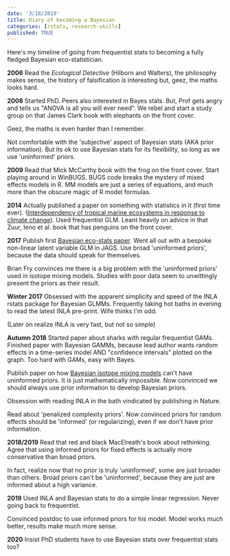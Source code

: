 ```yaml
---
date: '3/18/2019'
title: Diary of becoming a Bayesian
categories: [rstats, research-skills]
published: TRUE
---
```


Here's my timeline of going from frequentist stats to becoming a fully fledged Bayesian eco-statistician.

**2006** Read the *Ecological Detective* (Hilborn and Walters), the philosophy makes sense, the history of falsification is interesting but, geez, the maths looks hard.

**2008** Started PhD. Peers also interested in Bayes stats. But, Prof gets angry and tells us "ANOVA is all you will ever need". We rebel and start a study group on that James Clark book with elephants on the front cover.

Geez, the maths is even harder than I remember.  

Not comfortable with the 'subjective' aspect of Bayesian stats (AKA prior information). But its ok to use Bayesian stats for its flexibility, so long as we use 'uninformed' priors.

**2009** Read that Mick McCarthy book with the frog on the front cover. Start playing around in WinBUGS. BUGS code breaks the mystery of mixed effects models in R. MM models are just a series of equations, and much more than the obscure magic of R model formulas.

**2014** Actually published a paper on something with statistics in it (first time ever).  ([Interdependency of tropical marine ecosystems in
response to climate change]()). Used frequentist GLM. Leant heavily on advice in that Zuur, Ieno et al. book that has penguins on the front cover.  

**2017** Publish first [Bayesian eco-stats paper](). Went all out with a bespoke non-linear latent variable GLM in JAGS. Use broad 'uninformed priors', because the data should speak for themselves.

Brian Fry convinces me there is a big problem with the 'uninformed priors' used in isotope mixing models. Studies with poor data seem to unwittingly present the priors as their result.

**Winter 2017** Obsessed with the apparent simplicity and speed of the INLA rstats package for Bayesian GLMMs. Frequently taking hot baths in evening to read the latest INLA pre-print. Wife thinks I'm odd.

(Later on realize INLA is very fast, but not so simple)

**Autumn 2018** Started paper about sharks with regular frequentist GAMs. Finished paper with Bayesian GAMMs, because lead author wants random effects in a time-series model AND "confidence intervals" plotted on the graph. Too hard with GAMs, easy with Bayes.  

Publish paper on how [Bayesian isotope mixing models]() can't have uninformed priors. It is just mathematically impossible. Now convinced we should always use prior information to develop Bayesian priors.

Obsession with reading INLA in the bath vindicated by publishing in Nature.

Read about 'penalized complexity priors'. Now convinced priors for random effects should be 'informed' (or regularizing), even if we don't have prior information.

**2018/2019** Read that red and black MacElreath's book about rethinking. Agree that using informed priors for fixed effects is actually more conservative than broad priors.

In fact, realize now that no prior is truly 'uninformed', some are just broader than others. Broad priors can't be 'uninformed', because they are just are informed about a high variance.

**2019** Used INLA and Bayesian stats to do a simple linear regression. Never going back to frequentist.

Convinced postdoc to use informed priors for his model. Model works much better, results make much more sense.

**2020** Insist PhD students have to use Bayesian stats over frequentist stats too?  
